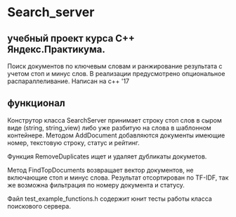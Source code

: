 # Search_server

## учебный проект курса С++ Яндекс.Практикума.
Поиск документов по ключевым словам и ранжирование результата c учетом стоп и минус слов. В реализации предусмотрено опциональное распараллеливание. Написан на с++ '17

## функционал 
Конструтор класса SearchServer принимает строку стоп слов в сыром виде (string, string_view) либо уже разбитую на слова в шаблонном контейнере. Методом AddDocument добавляются документы имеющие номер, текстовую строку, статус и рейтинг.

Функция RemoveDuplicates ищет и удаляет дубликаты докуметов.

Метод FindTopDocuments возвращает вектор документов, не включающие стоп и минус слова. Результат отсортирован по TF-IDF, так же возможна фильтрация по номеру документа и статусу.

Файл test_example_functions.h содержит юнит тесты работы класса поискового сервера.

